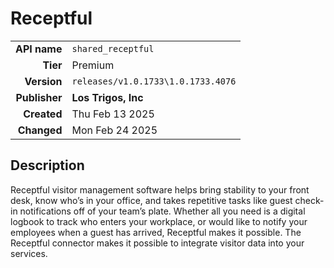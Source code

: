 # Receptful
| | |
|-:|-|
|**API name**|`shared_receptful`|
|**Tier**|Premium|
|**Version**|`releases/v1.0.1733\1.0.1733.4076`|
|**Publisher**|**Los Trigos, Inc**|
|**Created**|Thu Feb 13 2025|
|**Changed**|Mon Feb 24 2025|

## Description
Receptful visitor management software helps bring stability to your front desk, know who’s in your office, and takes repetitive tasks like guest check-in notifications off of your team’s plate. Whether all you need is a digital logbook to track who enters your workplace, or would like to notify your employees when a guest has arrived, Receptful makes it possible. The Receptful connector makes it possible to integrate visitor data into your services.
